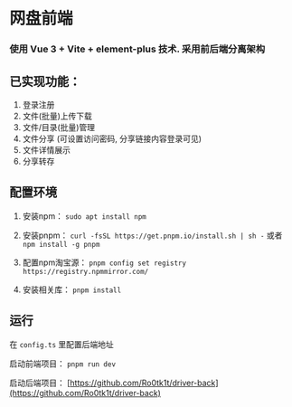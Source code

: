 # 网盘前端

### 使用 Vue 3 + Vite + element-plus 技术. 采用前后端分离架构

## 已实现功能：
1. 登录注册
2. 文件(批量)上传下载
3. 文件/目录(批量)管理
4. 文件分享 (可设置访问密码, 分享链接内容登录可见)
5. 文件详情展示
6. 分享转存

## 配置环境

1. 安装npm： `sudo apt install npm`

2. 安装pnpm： `curl -fsSL https://get.pnpm.io/install.sh | sh -` 或者 `npm install -g pnpm`

3. 配置npm淘宝源： `pnpm config set registry https://registry.npmmirror.com/`

4. 安装相关库： `pnpm install`

## 运行

在 `config.ts` 里配置后端地址

启动前端项目： `pnpm run dev`

启动后端项目： [https://github.com/Ro0tk1t/driver-back](https://github.com/Ro0tk1t/driver-back)
